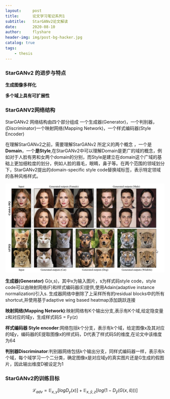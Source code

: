 ```yaml
---
layout:     post
title:      论文学习笔记系列1
subtitle:   StarGANv2论文解读
date:       2020-08-10
author:     flyshare
header-img: img/post-bg-hacker.jpg
catalog: true
tags:
    - thesis
---
```

### StarGANv2 的进步与特点

**生成图像多样化**

**多个域上具有可扩展性**

### StarGANV2网络结构

 StarGANv2 网络结构由四个部分组成  一个生成器(Generator)，一个判别器，(Discriminator)一个映射网络(Mapping Network)，一个样式编码器(Style Encoder)
 
 
   
   在理解StarGANv2之前，需要理解StarGANv2 所定义的两个概念 ，一个是**Domain**，一个**是Style**,在StarGANv2中可以理解Domain是更广的域的概念，例如对于人脸有男和女两个domain的分别，而Style是建立在domain这个广域的基础上更加细粒度的划分，例如人脸的眉毛，眼睛，鼻子等。在两个范围的领域划分下，StarGANv2提出的domain-specific style code替换域标签，表示特定领域的各种风格样式。
   <p align="center">
    <img src="/img/thesis/starganv2/starganv2-1.jpg">
</p>
   
   
**生成器(Generator)** G(x,s)，其中x为输入图片，s为样式码style code，style code可以由映射网络(F)和样式编码器(E)提供,使用Adain(adaptive instance normalization)引入s. 生成器网络中删除了上采样所有的residual blocks中的所有shortcut,并使用基于adaptive wing based heatmap添加跳跃连接

**映射网络(Mapping Network)**:映射网络有K个输出分支,表示有K个域,给定隐变量z和对应的域y，生成样式码S = Fy(z)

**样式编码器 Style encoder**:网络包括k个分支，表示有k个域，给定图像x及其对应的域y，编码器的E提取图像x的样式码，D代表了样式码S的维度,在论文中该维度为64

**判别器Discriminator**:判别器网络包括k个输出分支，同样式编码器一样，表示有k个域，每个域学习一个二分类，确定图像x是对应域y的真实图片还是G生成的假图片，因此输出维度D被设定为1

### StarGANv2的训练目标

$$
\mathcal L_{adv} = \mathbb E_{x,y}[logD_y(x)] + \mathbb E_{x, \hat y, z}[log(1-D_{\hat y}(G(x, \hat s)))]
$$
